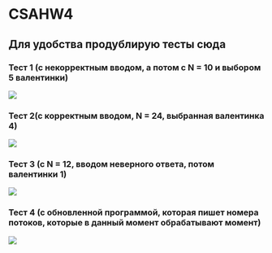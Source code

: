 # CSAHW4
## Для удобства продублирую тесты сюда 
### Тест 1 (с некорректным вводом, а потом с N = 10 и выбором 5 валентинки)
![](https://i.ibb.co/6w4d17P/image.png)

### Тест 2(с корректным вводом, N = 24, выбранная валентинка 4) 
![](https://i.ibb.co/2Y5MXbd/image.png)

### Тест 3 (с N = 12, вводом неверного ответа, потом валентинки 1)
![](https://i.ibb.co/Sr3h3dn/image.png)

### Тест 4 (с обновленной программой, которая пишет номера потоков, которые в данный момент обрабатывают момент)
![](https://i.ibb.co/7VMC7wQ/image.png)
